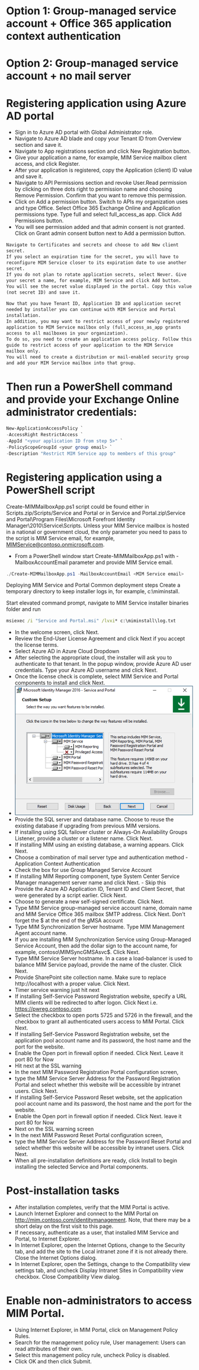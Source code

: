 # Option 1: Group-managed service account + Office 365 application context authentication
# Option 2: Group-managed service account + no mail server

# Registering application using Azure AD portal
- Sign in to Azure AD portal with Global Administrator role.
- Navigate to Azure AD blade and copy your Tenant ID from Overview section and save it.
- Navigate to App registrations section and click New Registration button.
- Give your application a name, for example, MIM Service mailbox client access, and click Register.
- After your application is registered, copy the Application (client) ID value and save it.
- Navigate to API Permissions section and revoke User.Read permission by clicking on three dots right to permission name and choosing Remove Permission. Confirm that you want to remove this permission.
- Click on Add a permission button. Switch to APIs my organization uses and type Office. Select Office 365 Exchange Online and Application permissions type. Type full and select full_access_as app. Click Add Permissions button.
- You will see permission added and that admin consent is not granted. Click on Grant admin consent button next to Add a permission button.
```
Navigate to Certificates and secrets and choose to add New client secret. 
If you select an expiration time for the secret, you will have to reconfigure MIM Service closer to its expiration date to use another secret. 
If you do not plan to rotate application secrets, select Never. Give your secret a name, for example, MIM Service and click Add button. 
You will see the secret value displayed in the portal. Copy this value (not secret ID) and save it.
```
```
Now that you have Tenant ID, Application ID and application secret needed by installer you can continue with MIM Service and Portal installation. 
In addition, you may want to restrict access of your newly registered application to MIM Service mailbox only (full_access_as_app grants access to all mailboxes in your organization).
To do so, you need to create an application access policy. Follow this guide to restrict access of your application to the MIM Service mailbox only. 
You will need to create a distribution or mail-enabled security group and add your MIM Service mailbox into that group. 
```
# Then run a PowerShell command and provide your Exchange Online administrator credentials:

```PowerShell
New-ApplicationAccessPolicy `
-AccessRight RestrictAccess `
-AppId "<your application ID from step 5>" `
-PolicyScopeGroupId <your group email> `
-Description "Restrict MIM Service app to members of this group"
```
# Registering application using a PowerShell script
Create-MIMMailboxApp.ps1 script could be found either in Scripts.zip/Scripts/Service and Portal or in Service and Portal.zip\Service and 
Portal\Program Files\Microsoft Forefront Identity Manager\2010\Service\Scripts.
Unless your MIM Service mailbox is hosted in a national or government cloud, the only parameter you need to pass to the script is MIM Service email, for example, MIMService@contoso.onmicrosoft.com.

- From a PowerShell window start Create-MIMMailboxApp.ps1 with -MailboxAccountEmail parameter and provide MIM Service email.
```PowerShell
./Create-MIMMailboxApp.ps1 -MailboxAccountEmail <MIM Service email>
```
Deploying MIM Service and Portal
Common deployment steps
Create a temporary directory to keep installer logs in, for example, c:\miminstall.

Start elevated command prompt, navigate to MIM Service installer binaries folder and run
```cmd
msiexec /i "Service and Portal.msi" /lvxi* c:\miminstall\log.txt
```
- In the welcome screen, click Next.
- Review the End-User License Agreement and click Next if you accept the license terms.
- Select Azure AD in Azure Cloud Dropdown
- After selecting the appropriate cloud, the installer will ask you to authenticate to that tenant. In the popup window, provide Azure AD user credentials. Type your Azure AD username and click Next.
- Once the license check is complete, select MIM Service and Portal components to install and click Next.
- ![Components to Install](components-to-install-selection.png)
- Provide the SQL server and database name. Choose to reuse the existing database if upgrading from previous MIM versions. 
- If installing using SQL failover cluster or Always-On Availability Groups Listener, provide a cluster or a listener name. Click Next.
- If installing MIM using an existing database, a warning appears. Click Next.
- Choose a combination of mail server type and authentication method - Application Context Authentication 
- Check the box for use Group Managed Service Account
- If installing MIM Reporting component, type System Center Service Manager management server name and click Next. - Skip this
- Provide the Azure AD Application ID, Tenant ID and Client Secret, that were generated by a script earlier. Click Next.
- Choose to generate a new self-signed certificate. Click Next.
- Type MIM Service group-managed service account name, domain name and MIM Service Office 365 mailbox SMTP address. Click Next. Don't forget the $ at the end of the gMSA account
- Type MIM Synchronization Server hostname. Type MIM Management Agent account name. 
- If you are installing MIM Synchronization Service using Group-Managed Service Account, then add the dollar sign to the account name, for example, contoso\MIMSyncGMSAsvc$. Click Next.
- Type MIM Service Server hostname. In a case a load-balancer is used to balance MIM Service payload, provide the name of the cluster. Click Next.
- Provide SharePoint site collection name. Make sure to replace http://localhost with a proper value. Click Next.
- Timer service warning just hit next
- If installing Self-Service Password Registration website, specify a URL MIM clients will be redirected to after logon. Click Next i.e. https://pwreg.contoso.com
- Select the checkbox to open ports 5725 and 5726 in the firewall, and the checkbox to grant all authenticated users access to MIM Portal. Click Next.
- If installing Self-Service Password Registration website, set the application pool account name and its password, the host name and the port for the website. 
- Enable the Open port in firewall option if needed. Click Next. Leave it port 80 for Now
- Hit next at the SSL warning
- In the next MIM Password Registration Portal configuration screen, 
- type the MIM Service Server Address for the Password Registration Portal and select whether this website will be accessible by intranet users. Click Next.
- If installing Self-Service Password Reset website, set the application pool account name and its password, the host name and the port for the website. 
- Enable the Open port in firewall option if needed. Click Next. leave it port 80 for Now
- Next on the SSL warning screen
- In the next MIM Password Reset Portal configuration screen, 
- type the MIM Service Server Address for the Password Reset Portal and select whether this website will be accessible by intranet users. Click Next.
- When all pre-installation definitions are ready, click Install to begin installing the selected Service and Portal components.
# Post-installation tasks
- After installation completes, verify that the MIM Portal is active.
- Launch Internet Explorer and connect to the MIM Portal on http://mim.contoso.com/identitymanagement. Note, that there may be a short delay on the first visit to this page.
- If necessary, authenticate as a user, that installed MIM Service and Portal, to Internet Explorer.
- In Internet Explorer, open the Internet Options, change to the Security tab, and add the site to the Local intranet zone if it is not already there. Close the Internet Options dialog.
- In Internet Explorer, open the Settings, change to the Compatibility view settings tab, and uncheck Display Intranet Sites in Compatibility view checkbox. Close Compatibility View dialog.
# Enable non-administrators to access MIM Portal.
- Using Internet Explorer, in MIM Portal, click on Management Policy Rules.
- Search for the management policy rule, User management: Users can read attributes of their own.
- Select this management policy rule, uncheck Policy is disabled.
- Click OK and then click Submit.